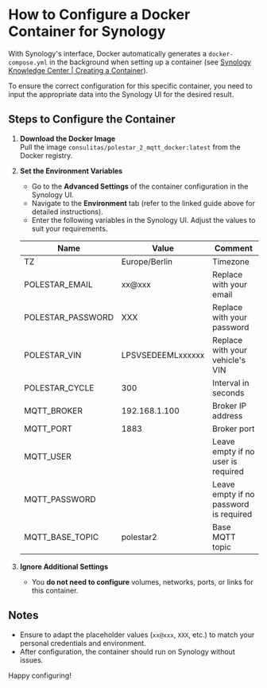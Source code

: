 # How to Configure a Docker Container for Synology

With Synology's interface, Docker automatically generates a `docker-compose.yml` in the background when setting up a container (see [Synology Knowledge Center | Creating a Container](https://kb.synology.com/)). 

To ensure the correct configuration for this specific container, you need to input the appropriate data into the Synology UI for the desired result.

## Steps to Configure the Container

1. **Download the Docker Image**  
   Pull the image `consulitas/polestar_2_mqtt_docker:latest` from the Docker registry.

2. **Set the Environment Variables**  
   - Go to the **Advanced Settings** of the container configuration in the Synology UI.
   - Navigate to the **Environment** tab (refer to the linked guide above for detailed instructions).
   - Enter the following variables in the Synology UI. Adjust the values to suit your requirements.

   | Name             | Value               | Comment                                   |
   |------------------|---------------------|-------------------------------------------|
   | TZ               | Europe/Berlin      | Timezone                                  |
   | POLESTAR_EMAIL   | xx@xxx             | Replace with your email                  |
   | POLESTAR_PASSWORD| XXX                | Replace with your password               |
   | POLESTAR_VIN     | LPSVSEDEEMLxxxxxx  | Replace with your vehicle's VIN          |
   | POLESTAR_CYCLE   | 300                | Interval in seconds                      |
   | MQTT_BROKER      | 192.168.1.100      | Broker IP address                        |
   | MQTT_PORT        | 1883               | Broker port                              |
   | MQTT_USER        |                    | Leave empty if no user is required       |
   | MQTT_PASSWORD    |                    | Leave empty if no password is required   |
   | MQTT_BASE_TOPIC  | polestar2          | Base MQTT topic                          |

3. **Ignore Additional Settings**  
   - You **do not need to configure** volumes, networks, ports, or links for this container.

## Notes
- Ensure to adapt the placeholder values (`xx@xxx`, `XXX`, etc.) to match your personal credentials and environment.
- After configuration, the container should run on Synology without issues.

Happy configuring!
